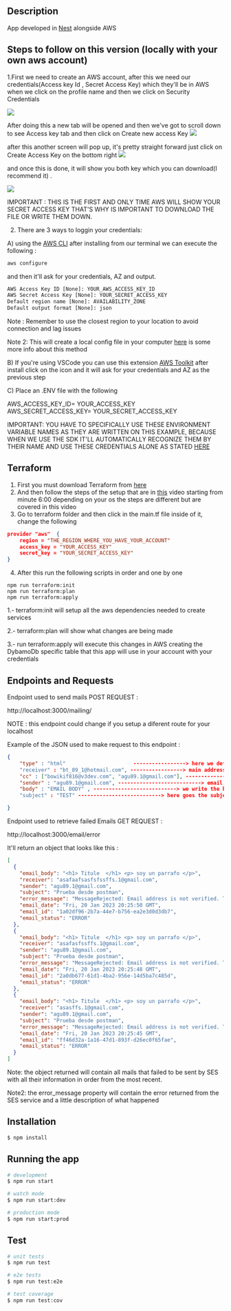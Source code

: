 ## Description

App developed in [Nest](https://github.com/nestjs/nest) alongside AWS

## Steps to follow on this version (locally with your own aws account)

1.First we need to create an AWS account, after this we need our credentials(Access key Id , Secret Access Key) which they'll be in AWS when we click on the profile name and then we click on Security Credentials

 <img src="https://res.cloudinary.com/dhfwuqzoz/image/upload/v1674227563/Images%20for%20mailing%20app%20readme/First_steps_mdtshd.png" />

After doing this a new tab will be opened and then we've got to scroll down to see Access key tab and then click on Create new access Key
<img src="https://res.cloudinary.com/dhfwuqzoz/image/upload/v1674227920/Images%20for%20mailing%20app%20readme/access_keys_pgt8kx.png" />

after this another screen will pop up, it's pretty straight forward just click on Create Access Key on the bottom right
<img src = "https://res.cloudinary.com/dhfwuqzoz/image/upload/v1674247180/Images%20for%20mailing%20app%20readme/Create_access_key_wtxmgn.png" />

and once this is done, it will show you both key which you can download(I recommend it) .

<img src="https://res.cloudinary.com/dhfwuqzoz/image/upload/v1674247959/Images%20for%20mailing%20app%20readme/Access_keys_options_rem9ks.png" />

IMPORTANT : THIS IS THE FIRST AND ONLY TIME AWS WILL SHOW YOUR SECRET ACCESS KEY THAT'S WHY IS IMPORTANT TO DOWNLOAD THE FILE OR WRITE THEM DOWN.

2.  There are 3 ways to loggin your credentials:

A) using the [AWS CLI](https://docs.aws.amazon.com/cli/latest/userguide/getting-started-install.html#getting-started-install-instructions) after installing from our terminal we can execute the following :

```cmd
aws configure
```

and then it'll ask for your credentials, AZ and output.

```cmd
AWS Access Key ID [None]: YOUR_AWS_ACCESS_KEY_ID
AWS Secret Access Key [None]: YOUR_SECRET_ACCESS_KEY
Default region name [None]: AVAILABILITY_ZONE
Default output format [None]: json

```

Note : Remember to use the closest region to your location to avoid connection and lag issues

Note 2: This will create a local config file in your computer [here](https://docs.aws.amazon.com/sdk-for-javascript/v3/developer-guide/loading-node-credentials-shared.html) is some more info about this method

B) If you're using VSCode you can use this extension [AWS Toolkit](https://marketplace.visualstudio.com/items?itemName=AmazonWebServices.aws-toolkit-vscode) after install click
on the icon and it will ask for your credentials and AZ as the previous step

C) Place an .ENV file with the following

AWS_ACCESS_KEY_ID= YOUR_ACCESS_KEY
<br>
AWS_SECRET_ACCESS_KEY= YOUR_SECRET_ACCESS_KEY

IMPORTANT: YOU HAVE TO SPECIFICALLY USE THESE ENVIRONMENT VARIABLE NAMES AS THEY ARE WRITTEN ON THIS EXAMPLE, BECAUSE WHEN WE USE THE SDK IT'LL AUTOMATICALLY RECOGNIZE THEM BY THEIR NAME AND USE THESE CREDENTIALS ALONE AS STATED [HERE](https://docs.aws.amazon.com/sdk-for-javascript/v3/developer-guide/loading-node-credentials-environment.html)

## Terraform

1. First you must download Terraform from [here](https://developer.hashicorp.com/terraform/downloads?product_intent=terraform)
2. And then follow the steps of the setup that are in [this](https://www.youtube.com/watch?v=SLB_c_ayRMo&ab_channel=freeCodeCamp.org) video starting from minute 6:00 depending on your os the steps are different but are covered in this video
3. Go to terraform folder and then click in the main.tf file inside of it, change the following

```json
provider "aws"  {
    region = "THE_REGION_WHERE_YOU_HAVE_YOUR_ACCOUNT"
    access_key = "YOUR_ACCESS_KEY"
    secret_key = "YOUR_SECRET_ACCESS_KEY"
}

```

4. After this run the following scripts in order and one by one

```
npm run terraform:init
npm run terraform:plan
npm run terraform:apply
```

1.- terraform:init will setup all the aws dependencies needed to create services

2.- terraform:plan will show what changes are being made

3.- run terraform:apply will execute this changes in AWS creating the DybamoDb specific
table that this app will use in your account with your credentials

## Endpoints and Requests

Endpoint used to send mails POST REQUEST :

http://localhost:3000/mailing/

NOTE : this endpoint could change if you setup a diferent route for your localhost

Example of the JSON used to make request to this endpoint :

```json
{
    "type" : "html"                      -----------------> here we define the kind of email we want  HTML or normal . If we dont define anything or something that isn't html it'll be normal
    "receiver" : "bt_89_1@hotmail.com", -----------------> main address receiving the message
    "cc" : ["bowikif816@v3dev.com", "agu89.1@gmail.com"], ---------------------------> cc stands for Carbon Copy, meaning copies of the message being delivered to these other adresses
    "sender" : "agu89.1@gmail.com", ---------------------------> email address who sends the message
    "body" : "EMAIL BODY" , ---------------------------> we write the body of the messsage, if we defined "type" : "html" we can use html tags to give style to our message
    "subject" : "TEST" ---------------------------> here goes the subject

}
```

Endpoint used to retrieve failed Emails GET REQUEST :

http://localhost:3000/email/error

It'll return an object that looks like this :

```json
[
  {
    "email_body": "<h1> Titule  </h1> <p> soy un parrafo </p>",
    "receiver": "asafaafsasfsfssffs.1@gmail.com",
    "sender": "agu89.1@gmail.com",
    "subject": "Prueba desde postman",
    "error_message": "MessageRejected: Email address is not verified. The following identities failed the check in region SA-EAST-1: asafaafsasfsfssffs.1@gmail.com",
    "email_date": "Fri, 20 Jan 2023 20:25:50 GMT",
    "email_id": "1a02df96-2b7a-44e7-b756-ea2e3d0d3db7",
    "email_status": "ERROR"
  },
  {
    "email_body": "<h1> Titule  </h1> <p> soy un parrafo </p>",
    "receiver": "asafasfssffs.1@gmail.com",
    "sender": "agu89.1@gmail.com",
    "subject": "Prueba desde postman",
    "error_message": "MessageRejected: Email address is not verified. The following identities failed the check in region SA-EAST-1: asafasfssffs.1@gmail.com",
    "email_date": "Fri, 20 Jan 2023 20:25:48 GMT",
    "email_id": "2a0db677-61d1-4ba2-956e-14d5ba7c485d",
    "email_status": "ERROR"
  },
  {
    "email_body": "<h1> Titule  </h1> <p> soy un parrafo </p>",
    "receiver": "asasffs.1@gmail.com",
    "sender": "agu89.1@gmail.com",
    "subject": "Prueba desde postman",
    "error_message": "MessageRejected: Email address is not verified. The following identities failed the check in region SA-EAST-1: asasffs.1@gmail.com",
    "email_date": "Fri, 20 Jan 2023 20:25:45 GMT",
    "email_id": "ff46d32a-1a16-47d1-893f-d26ec0f65fae",
    "email_status": "ERROR"
  }
]
```

Note: the object returned will contain all mails that failed to be sent by SES with all their information in order from the most recent.

Note2: the error_message property will contain the error returned from the SES service and a little description of what happened

## Installation

```bash
$ npm install
```

## Running the app

```bash
# development
$ npm run start

# watch mode
$ npm run start:dev

# production mode
$ npm run start:prod
```

## Test

```bash
# unit tests
$ npm run test

# e2e tests
$ npm run test:e2e

# test coverage
$ npm run test:cov
```
